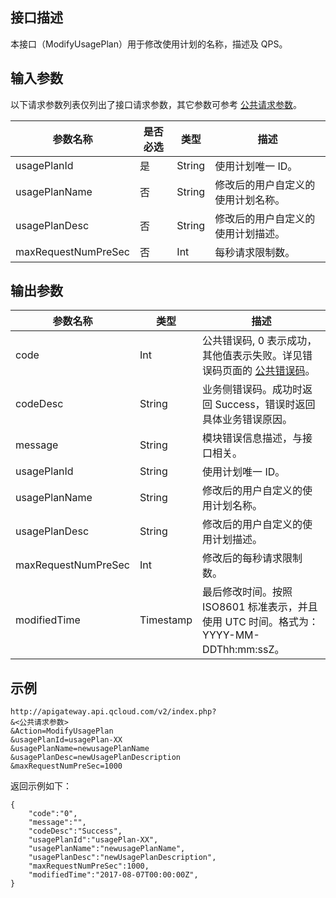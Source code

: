 ## 接口描述

本接口（ModifyUsagePlan）用于修改使用计划的名称，描述及 QPS。

## 输入参数

以下请求参数列表仅列出了接口请求参数，其它参数可参考 [公共请求参数](/document/api/213/6976)。

| 参数名称                | 是否必选 | 类型     | 描述                |
| ------------------- | ---- | ------ | ----------------- |
| usagePlanId         | 是    | String | 使用计划唯一 ID。         |
| usagePlanName       | 否    | String | 修改后的用户自定义的使用计划名称。 |
| usagePlanDesc       | 否    | String | 修改后的用户自定义的使用计划描述。 |
| maxRequestNumPreSec | 否    | Int    | 每秒请求限制数。          |

## 输出参数

| 参数名称                | 类型        | 描述                                       |
| ------------------- | --------- | ---------------------------------------- |
| code                | Int       | 公共错误码, 0 表示成功，其他值表示失败。详见错误码页面的 <a href="/document/api/377/4173" title="公共错误码">公共错误码</a>。 |
| codeDesc            | String    | 业务侧错误码。成功时返回 Success，错误时返回具体业务错误原因。       |
| message             | String    | 模块错误信息描述，与接口相关。                          |
| usagePlanId         | String    | 使用计划唯一 ID。                                |
| usagePlanName       | String    | 修改后的用户自定义的使用计划名称。                        |
| usagePlanDesc       | String    | 修改后的用户自定义的使用计划描述。                        |
| maxRequestNumPreSec | Int       | 修改后的每秒请求限制数。                             |
| modifiedTime        | Timestamp | 最后修改时间。按照 ISO8601 标准表示，并且使用 UTC 时间。格式为：YYYY-MM-DDThh:mm:ssZ。 |

## 示例 
```
http://apigateway.api.qcloud.com/v2/index.php?
&<公共请求参数>
&Action=ModifyUsagePlan
&usagePlanId=usagePlan-XX
&usagePlanName=newusagePlanName
&usagePlanDesc=newUsagePlanDescription
&maxRequestNumPreSec=1000
```
返回示例如下：
```
{
    "code":"0",
    "message":"",
    "codeDesc":"Success",
	"usagePlanId":"usagePlan-XX",
	"usagePlanName":"newusagePlanName",
	"usagePlanDesc":"newUsagePlanDescription",
	"maxRequestNumPreSec":1000,
	"modifiedTime":"2017-08-07T00:00:00Z",
}
```




